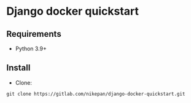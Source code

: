 # Django docker quickstart

## Requirements
- Python 3.9+


## Install
- Clone:
```
git clone https://gitlab.com/nikepan/django-docker-quickstart.git
```

